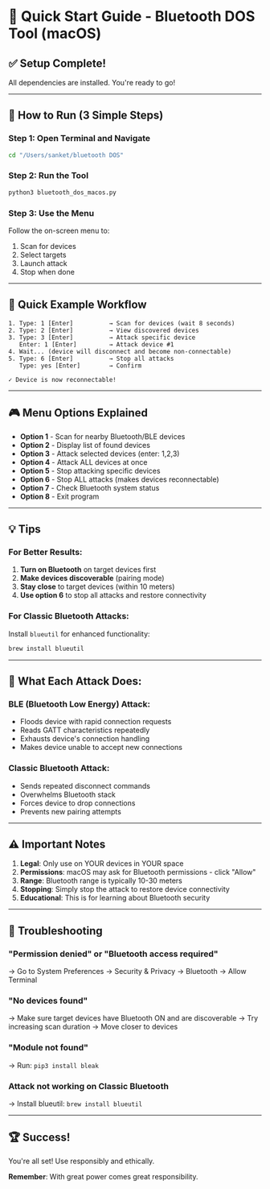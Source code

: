 # 🚀 Quick Start Guide - Bluetooth DOS Tool (macOS)

## ✅ Setup Complete!

All dependencies are installed. You're ready to go!

---

## 🎯 How to Run (3 Simple Steps)

### Step 1: Open Terminal and Navigate
```bash
cd "/Users/sanket/bluetooth DOS"
```

### Step 2: Run the Tool
```bash
python3 bluetooth_dos_macos.py
```

### Step 3: Use the Menu
Follow the on-screen menu to:
1. Scan for devices
2. Select targets
3. Launch attack
4. Stop when done

---

## 📱 Quick Example Workflow

```
1. Type: 1 [Enter]          → Scan for devices (wait 8 seconds)
2. Type: 2 [Enter]          → View discovered devices
3. Type: 3 [Enter]          → Attack specific device
   Enter: 1 [Enter]         → Attack device #1
4. Wait... (device will disconnect and become non-connectable)
5. Type: 6 [Enter]          → Stop all attacks
   Type: yes [Enter]        → Confirm
   
✓ Device is now reconnectable!
```

---

## 🎮 Menu Options Explained

- **Option 1** - Scan for nearby Bluetooth/BLE devices
- **Option 2** - Display list of found devices
- **Option 3** - Attack selected devices (enter: 1,2,3)
- **Option 4** - Attack ALL devices at once
- **Option 5** - Stop attacking specific devices
- **Option 6** - Stop ALL attacks (makes devices reconnectable)
- **Option 7** - Check Bluetooth system status
- **Option 8** - Exit program

---

## 💡 Tips

### For Better Results:
1. **Turn on Bluetooth** on target devices first
2. **Make devices discoverable** (pairing mode)
3. **Stay close** to target devices (within 10 meters)
4. **Use option 6** to stop all attacks and restore connectivity

### For Classic Bluetooth Attacks:
Install `blueutil` for enhanced functionality:
```bash
brew install blueutil
```

---

## 🎯 What Each Attack Does:

### BLE (Bluetooth Low Energy) Attack:
- Floods device with rapid connection requests
- Reads GATT characteristics repeatedly
- Exhausts device's connection handling
- Makes device unable to accept new connections

### Classic Bluetooth Attack:
- Sends repeated disconnect commands
- Overwhelms Bluetooth stack
- Forces device to drop connections
- Prevents new pairing attempts

---

## ⚠️ Important Notes

1. **Legal**: Only use on YOUR devices in YOUR space
2. **Permissions**: macOS may ask for Bluetooth permissions - click "Allow"
3. **Range**: Bluetooth range is typically 10-30 meters
4. **Stopping**: Simply stop the attack to restore device connectivity
5. **Educational**: This is for learning about Bluetooth security

---

## 🔧 Troubleshooting

### "Permission denied" or "Bluetooth access required"
→ Go to System Preferences → Security & Privacy → Bluetooth → Allow Terminal

### "No devices found"
→ Make sure target devices have Bluetooth ON and are discoverable
→ Try increasing scan duration
→ Move closer to devices

### "Module not found"
→ Run: `pip3 install bleak`

### Attack not working on Classic Bluetooth
→ Install blueutil: `brew install blueutil`

---

## 🏆 Success!

You're all set! Use responsibly and ethically.

**Remember**: With great power comes great responsibility.

